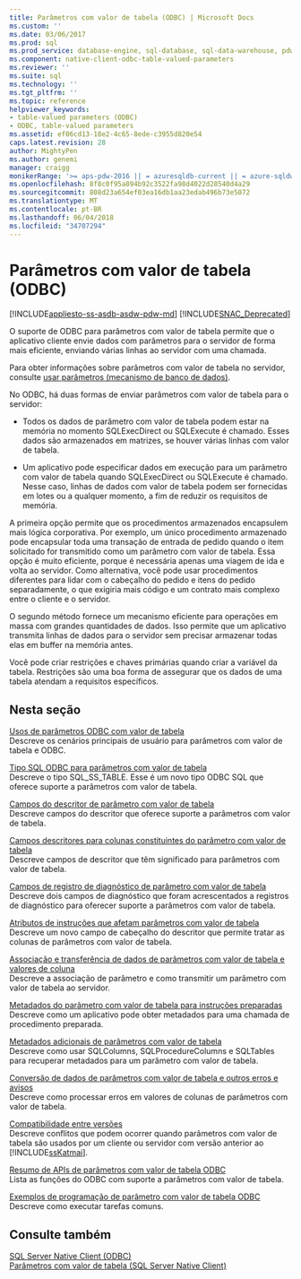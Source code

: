 ```yaml
---
title: Parâmetros com valor de tabela (ODBC) | Microsoft Docs
ms.custom: ''
ms.date: 03/06/2017
ms.prod: sql
ms.prod_service: database-engine, sql-database, sql-data-warehouse, pdw
ms.component: native-client-odbc-table-valued-parameters
ms.reviewer: ''
ms.suite: sql
ms.technology: ''
ms.tgt_pltfrm: ''
ms.topic: reference
helpviewer_keywords:
- table-valued parameters (ODBC)
- ODBC, table-valued parameters
ms.assetid: ef06cd13-18e2-4c65-8ede-c3955d820e54
caps.latest.revision: 28
author: MightyPen
ms.author: genemi
manager: craigg
monikerRange: '>= aps-pdw-2016 || = azuresqldb-current || = azure-sqldw-latest || >= sql-server-2016 || = sqlallproducts-allversions'
ms.openlocfilehash: 8f8c0f95a894b92c3522fa98d4022d28540d4a29
ms.sourcegitcommit: 808d23a654ef03ea16db1aa23edab496b73e5072
ms.translationtype: MT
ms.contentlocale: pt-BR
ms.lasthandoff: 06/04/2018
ms.locfileid: "34707294"
---
```

# <a name="table-valued-parameters-odbc"></a>Parâmetros com valor de tabela (ODBC)
[!INCLUDE[appliesto-ss-asdb-asdw-pdw-md](../../includes/appliesto-ss-asdb-asdw-pdw-md.md)]
[!INCLUDE[SNAC_Deprecated](../../includes/snac-deprecated.md)]

  O suporte de ODBC para parâmetros com valor de tabela permite que o aplicativo cliente envie dados com parâmetros para o servidor de forma mais eficiente, enviando várias linhas ao servidor com uma chamada.  
  
 Para obter informações sobre parâmetros com valor de tabela no servidor, consulte [usar parâmetros &#40;mecanismo de banco de dados&#41;](../../relational-databases/tables/use-table-valued-parameters-database-engine.md).  
  
 No ODBC, há duas formas de enviar parâmetros com valor de tabela para o servidor:  
  
-   Todos os dados de parâmetro com valor de tabela podem estar na memória no momento SQLExecDirect ou SQLExecute é chamado. Esses dados são armazenados em matrizes, se houver várias linhas com valor de tabela.  
  
-   Um aplicativo pode especificar dados em execução para um parâmetro com valor de tabela quando SQLExecDirect ou SQLExecute é chamado. Nesse caso, linhas de dados com valor de tabela podem ser fornecidas em lotes ou a qualquer momento, a fim de reduzir os requisitos de memória.  
  
 A primeira opção permite que os procedimentos armazenados encapsulem mais lógica corporativa. Por exemplo, um único procedimento armazenado pode encapsular toda uma transação de entrada de pedido quando o item solicitado for transmitido como um parâmetro com valor de tabela. Essa opção é muito eficiente, porque é necessária apenas uma viagem de ida e volta ao servidor. Como alternativa, você pode usar procedimentos diferentes para lidar com o cabeçalho do pedido e itens do pedido separadamente, o que exigiria mais código e um contrato mais complexo entre o cliente e o servidor.  
  
 O segundo método fornece um mecanismo eficiente para operações em massa com grandes quantidades de dados. Isso permite que um aplicativo transmita linhas de dados para o servidor sem precisar armazenar todas elas em buffer na memória antes.  
  
 Você pode criar restrições e chaves primárias quando criar a variável da tabela. Restrições são uma boa forma de assegurar que os dados de uma tabela atendam a requisitos específicos.  
  
## <a name="in-this-section"></a>Nesta seção  
 [Usos de parâmetros ODBC com valor de tabela](../../relational-databases/native-client-odbc-table-valued-parameters/uses-of-odbc-table-valued-parameters.md)  
 Descreve os cenários principais de usuário para parâmetros com valor de tabela e ODBC.  
  
 [Tipo SQL ODBC para parâmetros com valor de tabela](../../relational-databases/native-client-odbc-table-valued-parameters/odbc-sql-type-for-table-valued-parameters.md)  
 Descreve o tipo SQL_SS_TABLE. Esse é um novo tipo ODBC SQL que oferece suporte a parâmetros com valor de tabela.  
  
 [Campos do descritor de parâmetro com valor de tabela](../../relational-databases/native-client-odbc-table-valued-parameters/table-valued-parameter-descriptor-fields.md)  
 Descreve campos do descritor que oferece suporte a parâmetros com valor de tabela.  
  
 [Campos descritores para colunas constituintes do parâmetro com valor de tabela](../../relational-databases/native-client-odbc-table-valued-parameters/descriptor-fields-for-table-valued-parameter-constituent-columns.md)  
 Descreve campos de descritor que têm significado para parâmetros com valor de tabela.  
  
 [Campos de registro de diagnóstico de parâmetro com valor de tabela](../../relational-databases/native-client-odbc-table-valued-parameters/table-valued-parameter-diagnostic-record-fields.md)  
 Descreve dois campos de diagnóstico que foram acrescentados a registros de diagnóstico para oferecer suporte a parâmetros com valor de tabela.  
  
 [Atributos de instruções que afetam parâmetros com valor de tabela](../../relational-databases/native-client-odbc-table-valued-parameters/statement-attributes-that-affect-table-valued-parameters.md)  
 Descreve um novo campo de cabeçalho do descritor que permite tratar as colunas de parâmetros com valor de tabela.  
  
 [Associação e transferência de dados de parâmetros com valor de tabela e valores de coluna](../../relational-databases/native-client-odbc-table-valued-parameters/binding-and-data-transfer-of-table-valued-parameters-and-column-values.md)  
 Descreve a associação de parâmetro e como transmitir um parâmetro com valor de tabela ao servidor.  
  
 [Metadados do parâmetro com valor de tabela para instruções preparadas](../../relational-databases/native-client-odbc-table-valued-parameters/table-valued-parameter-metadata-for-prepared-statements.md)  
 Descreve como um aplicativo pode obter metadados para uma chamada de procedimento preparada.  
  
 [Metadados adicionais de parâmetros com valor de tabela](../../relational-databases/native-client-odbc-table-valued-parameters/additional-table-valued-parameter-metadata.md)  
 Descreve como usar SQLColumns, SQLProcedureColumns e SQLTables para recuperar metadados para um parâmetro com valor de tabela.  
  
 [Conversão de dados de parâmetros com valor de tabela e outros erros e avisos](../../relational-databases/native-client-odbc-table-valued-parameters/table-valued-parameter-data-conversion-and-other-errors-and-warnings.md)  
 Descreve como processar erros em valores de colunas de parâmetros com valor de tabela.  
  
 [Compatibilidade entre versões](../../relational-databases/native-client-odbc-table-valued-parameters/cross-version-compatibility.md)  
 Descreve conflitos que podem ocorrer quando parâmetros com valor de tabela são usados por um cliente ou servidor com versão anterior ao [!INCLUDE[ssKatmai](../../includes/sskatmai-md.md)].  
  
 [Resumo de APIs de parâmetros com valor de tabela ODBC](../../relational-databases/native-client-odbc-table-valued-parameters/odbc-table-valued-parameter-api-summary.md)  
 Lista as funções do ODBC com suporte a parâmetros com valor de tabela.  
  
 [Exemplos de programação de parâmetro com valor de tabela ODBC](http://msdn.microsoft.com/library/3f52b7a7-f2bd-4455-b79e-d015fb397726)  
 Descreve como executar tarefas comuns.  
  
## <a name="see-also"></a>Consulte também  
 [SQL Server Native Client &#40;ODBC&#41;](../../relational-databases/native-client/odbc/sql-server-native-client-odbc.md)   
 [Parâmetros com valor de tabela &#40;SQL Server Native Client&#41;](../../relational-databases/native-client/features/table-valued-parameters-sql-server-native-client.md)  
  
  
